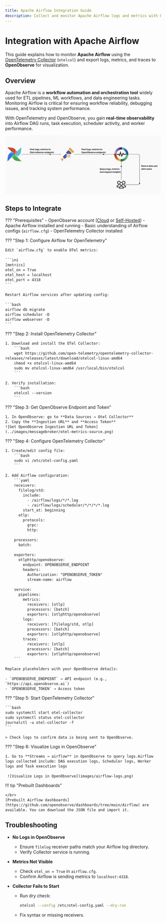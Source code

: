 ```yaml
---
title: Apache Airflow Integration Guide
description: Collect and monitor Apache Airflow logs and metrics with OpenTelemetry Collector and visualize them in OpenObserve.
---
```


# Integration with Apache Airflow

This guide explains how to monitor **Apache Airflow** using the [OpenTelemetry Collector](https://opentelemetry.io/docs/collector/) (`otelcol`) and export logs, metrics, and traces to **OpenObserve** for visualization.

## Overview

Apache Airflow is a **workflow automation and orchestration tool** widely used for ETL pipelines, ML workflows, and data engineering tasks. Monitoring Airflow is critical for ensuring workflow reliability, debugging issues, and tracking system performance.
</br>

With OpenTelemetry and OpenObserve, you gain **real-time observability** into Airflow DAG runs, task execution, scheduler activity, and worker performance.

![Airflow architechture](images/airflow-arch.png)

## Steps to Integrate

??? "Prerequisites"
    - OpenObserve account ([Cloud](https://cloud.openobserve.ai/web/) or [Self-Hosted](../../getting-started.md))
    - Apache Airflow installed and running
    - Basic understanding of Airflow configs (`airflow.cfg`)
    - OpenTelemetry Collector installed

??? "Step 1: Configure Airflow for OpenTelemetry"

    Edit `airflow.cfg` to enable OTel metrics:

    ```ini
    [metrics]
    otel_on = True
    otel_host = localhost
    otel_port = 4318
    ```

    Restart Airflow services after updating config:

    ```bash
    airflow db migrate
    airflow scheduler -D
    airflow webserver -D
    ```

??? "Step 2: Install OpenTelemetry Collector"

    1. Download and install the OTel Collector:
        ```bash
        wget https://github.com/open-telemetry/opentelemetry-collector-releases/releases/latest/download/otelcol-linux-amd64
        chmod +x otelcol-linux-amd64
        sudo mv otelcol-linux-amd64 /usr/local/bin/otelcol
        ```

    2. Verify installation:
        ```bash
        otelcol --version
        ```

??? "Step 3: Get OpenObserve Endpoint and Token"

    1. In OpenObserve: go to **Data Sources → Otel Collector**  
    2. Copy the **Ingestion URL** and **Access Token**  
    ![Get OpenObserve Ingestion URL and Token](../images/messagebroker/otel-metrics-source.png)

??? "Step 4: Configure OpenTelemetry Collector"

    1. Create/edit config file:
        ```bash
        sudo vi /etc/otel-config.yaml
        ```

    2. Add Airflow configuration:
        ```yaml
        receivers:
          filelog/std:
            include:
              - /airflow/logs/*/*.log
              - /airflow/logs/scheduler/*/*/*/*.log
            start_at: beginning
          otlp:
            protocols:
              grpc:
              http:

        processors:
          batch:

        exporters:
          otlphttp/openobserve:
            endpoint: OPENOBSERVE_ENDPOINT
            headers:
              Authorization: "OPENOBSERVE_TOKEN"
              stream-name: airflow

        service:
          pipelines:
            metrics:
              receivers: [otlp]
              processors: [batch]
              exporters: [otlphttp/openobserve]
            logs:
              receivers: [filelog/std, otlp]
              processors: [batch]
              exporters: [otlphttp/openobserve]
            traces:
              receivers: [otlp]
              processors: [batch]
              exporters: [otlphttp/openobserve]
        ```

    Replace placeholders with your OpenObserve details:

    - `OPENOBSERVE_ENDPOINT` → API endpoint (e.g., `https://api.openobserve.ai`)
    - `OPENOBSERVE_TOKEN` → Access token

??? "Step 5: Start OpenTelemetry Collector"

    ```bash
    sudo systemctl start otel-collector
    sudo systemctl status otel-collector
    journalctl -u otel-collector -f
    ```

    > Check logs to confirm data is being sent to OpenObserve.

??? "Step 6: Visualize Logs in OpenObserve"

    1. Go to **Streams → airflow** in OpenObserve to query logs.Airflow logs collected include: DAG execution logs, Scheduler logs, Worker logs and Task execution logs
     
     ![Visualize Logs in OpenObserve](images/airflow-logs.png)
    

!!! tip "Prebuilt Dashboards"

    </br>
    [Prebuilt Airflow dashboards](https://github.com/openobserve/dashboards/tree/main/Airflow) are available. You can download the JSON file and import it.

## Troubleshooting

- **No Logs in OpenObserve**  

    - Ensure `filelog` receiver paths match your Airflow log directory.  
    - Verify Collector service is running.

- **Metrics Not Visible**  

    - Check `otel_on = True` in `airflow.cfg`.  
    - Confirm Airflow is sending metrics to `localhost:4318`.

- **Collector Fails to Start**  

    - Run dry check:
        ```bash
        otelcol --config /etc/otel-config.yaml --dry-run
        ```
    - Fix syntax or missing receivers.

